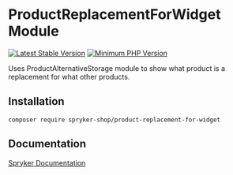 # ProductReplacementForWidget Module
[![Latest Stable Version](https://poser.pugx.org/spryker-shop/product-replacement-for-widget/v/stable.svg)](https://packagist.org/packages/spryker-shop/product-replacement-for-widget)
[![Minimum PHP Version](https://img.shields.io/badge/php-%3E%3D%208.3-8892BF.svg)](https://php.net/)

Uses ProductAlternativeStorage module to show what product is a replacement for what other products.

## Installation

```
composer require spryker-shop/product-replacement-for-widget
```

## Documentation

[Spryker Documentation](https://docs.spryker.com)
